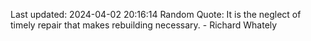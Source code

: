 Last updated: 2024-04-02 20:16:14
Random Quote: It is the neglect of timely repair that makes rebuilding necessary. - Richard Whately